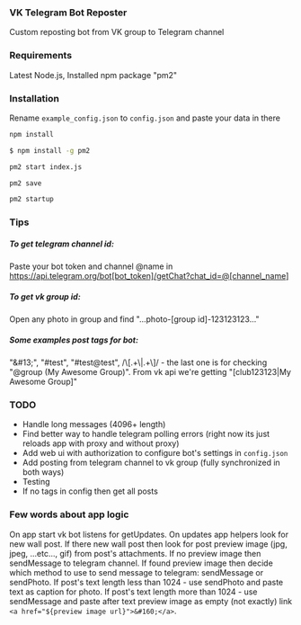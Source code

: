 ### VK Telegram Bot Reposter

Custom reposting bot from VK group to Telegram channel

### Requirements

Latest Node.js,
Installed npm package "pm2"

### Installation

Rename `example_config.json` to `config.json` and paste your data in there

```sh
npm install

$ npm install -g pm2

pm2 start index.js

pm2 save

pm2 startup

```

### Tips

##### To get telegram channel id:

Paste your bot token and channel @name in https://api.telegram.org/bot[bot_token]/getChat?chat_id=@[channel_name]

##### To get vk group id:

Open any photo in group and find "...photo-[group id]-123123123..."

##### Some examples post tags for bot:

"\&#13;", "#test", "#test@test", /\\[.+\\|.+\\]/ - the last one is for checking "@group (My Awesome Group)". From vk api we're getting "[club123123|My Awesome Group]"

### TODO

- Handle long messages (4096+ length)
- Find better way to handle telegram polling errors (right now its just reloads app with proxy and without proxy)
- Add web ui with authorization to configure bot's settings in `config.json`
- Add posting from telegram channel to vk group (fully synchronized in both ways)
- Testing
- If no tags in config then get all posts

### Few words about app logic

On app start vk bot listens for getUpdates.
On updates app helpers look for new wall post.
If there new wall post then look for post preview image (jpg, jpeg, ...etc..., gif) from post's attachments.
If no preview image then sendMessage to telegram channel.
If found preview image then decide which method to use to send message to telegram: sendMessage or sendPhoto.
If post's text length less than 1024 - use sendPhoto and paste text as caption for photo.
If post's text length more than 1024 - use sendMessage and paste after text preview image as empty (not exactly) link `<a href="${preview image url}">&#160;</a>`.
